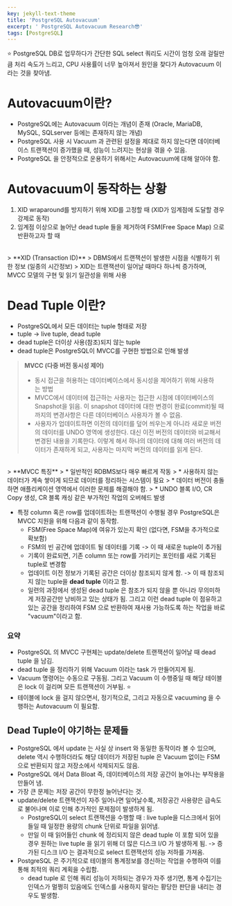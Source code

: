 ```yaml
---
key: jekyll-text-theme
title: 'PostgreSQL Autovacuum'
excerpt: ' PostgreSQL Autovacuum Research😎'
tags: [PostgreSQL]
---
```



:star: PostgreSQL DB로 업무하다가 간단한 SQL select 쿼리도 시간이 엄청 오래 걸릴만큼 처리 속도가 느리고, CPU 사용률이 너무 높아져서 원인을 찾다가 Autovacuum 이라는 것을 찾아냄.

# Autovacuum이란?

* PostgreSQL에는 Autovacuum 이라는 개념이 존재 (Oracle, MariaDB, MySQL, SQLserver 등에는 존재하지 않는 개념)
* PostgreSQL 사용 시 Vacuum 과 관련된 설정을 제대로 하지 않는다면 데이터베이스 트랜잭션이 증가했을 때, 성능이 느려지는 현상을 겪을 수 있음.
* PostgreSQL 을 안정적으로 운용하기 위해서는 Autovacuum에 대해 알아야 함.


# Autovacuum이 동작하는 상황

1. XID wraparound를 방지하기 위해 XID를 고정할 때 (XID가 임계점에 도달할 경우 강제로 동작)
2. 임계점 이상으로 늘어난 dead tuple 들을 제거하여 FSM(Free Space Map) 으로 반환하고자 할 때
<br>
> **XID (Transaction ID)**
> DBMS에서 트랜잭션이 발생한 시점을 식별하기 위한 정보 (일종의 시간정보)
> XID는 트랜잭션이 일어날 때마다 하나씩 증가하며, MVCC 모델의 구현 및 읽기 일관성을 위해 사용

# Dead Tuple 이란?
* PostgreSQL에서 모든 데이터는 tuple 형태로 저장
* tuple -> live tuple, dead tuple
* dead tuple은 더이상 사용(참조)되지 않는 tuple
* dead tuple은 PostgreSQL이 MVCC를 구현한 방법으로 인해 발생

> **MVCC (다중 버전 동시성 제어)**
> *  동시 접근을 허용하는 데이터베이스에서 동시성을 제어하기 위해 사용하는 방법
> * MVCC에서 데이터에 접근하는 사용자는 접근한 시점에 데이터베이스의 Snapshot을 읽음. 이 snapshot 데이터에 대한 변경이 완료(commit)될 때 까지의 변경사항은 다른 데이터베이스 사용자가 볼 수 없음.
> * 사용자가 업데이트하면 이전의 데이터를 덮어 씌우는게 아니라 새로운 버전의 데이터를 UNDO 영역에 생성한다. 대신 이전 버전의 데이터와 비교해서 변경된 내용을 기록한다. 이렇게 해서 하나의 데이터에 대해 여러 버전의 데이터가 존재하게 되고, 사용자는 마지막 버전의 데이터를 읽게 된다.

<br>
> **MVCC 특징**
> * 일반적인 RDBMS보다 매우 빠르게 작동
> * 사용하지 않는 데이터가 계속 쌓이게 되므로 데이터를 정리하는 시스템이 필요
> * 데이터 버전이 충돌하면 애플리케이션 영역에서 이러한 문제를 해결해야 함.
> * UNDO 블록 I/O, CR Copy 생성, CR 블록 캐싱 같은 부가적인 작업의 오버헤드 발생

<br>

* 특정 column 혹은 row를 업데이트하는 트랜잭션이 수행될 경우 PostgreSQL은 MVCC 지원을 위해 다음과 같이 동작함.
	* FSM(Free Space Map)에 여유가 있는지 확인 (없다면, FSM을 추가적으로 확보함)
	* FSM의 빈 공간에 업데이트 될 데이터를 기록 -> 이 때 새로운 tuple이 추가됨
	* 기록이 완료되면, 기존 column 또는 row를 가리키는 포인터를 새로 기록된 tuple로 변경함
	* 업데이트 이전 정보가 기록된 공간은 더이상 참조되지 않게 함. -> 이 때 참조되지 않는 tuple을 **dead tuple** 이라고 함.
	* 일련의 과정에서 생성된 dead tuple 은 참조가 되지 않을 뿐 아니라 무의미하게 저장공간만 낭비하고 있는 상태가 됨. 그리고 이런 dead tuple 이 점유하고 있는 공간을 정리하여 FSM 으로 반환하여 재사용 가능하도록 하는 작업을 바로 "vacuum"이라고 함.

### 요약

* PostgreSQL 의 MVCC 구현체는 update/delete 트랜잭션이 일어날 때 dead tuple 을 남김.
* dead tuple 을 정리하기 위해 Vacuum 이라는 task 가 만들어지게 됨.
* Vacuum 명령어는 수동으로 구동됨. 그리고 Vacuum 이 수행중일 때 해당 테이블은 lock 이 걸리며 모든 트랜잭션이 거부됨. :star:
* 테이블에 lock 을 걸지 않으면서, 정기적으로, 그리고 자동으로 vacuuming 을 수행하는 Autovacuum 이 필요함.



## Dead Tuple이 야기하는 문제들

* PostgreSQL 에서 update 는 사실 상 insert 와 동일한 동작이라 볼 수 있으며, delete 역시 수행하더라도 해당 데이터가 저장된 tuple 은 Vacuum 없이는 FSM 으로 반환되지 않고 저장소에서 삭제되지도 않음.
* PostgreSQL 에서 Data Bloat 즉,  데이터베이스의 저장 공간이 늘어나는 부작용을 만들어 냄.
* 가장 큰 문제는 저장 공간이 무한정 늘어난다는 것.
* update/delete 트랜잭션이 자주 일어나면 일어날수록, 저장공간 사용량은 급속도로 불어나며 이로 인해 추가적인 문제점이 발생하게 됨.
	* PostgreSQL이 select 트랜잭션을 수행할 때 :  live tuple을 디스크에서 읽어들일 때 일정한 용량의 chunk 단위로 파일을 읽어냄.
	* 만일 이 때 읽어들인 chunk 에 정리되지 않은 dead tuple 이 포함 되어 있을 경우 원하는 live tuple 을 읽기 위해 더 많은 디스크 I/O 가 발생하게 됨. -> 증가된 디스크 I/O 는 결과적으로 select 트랜잭션의 성능 저하를 가져옴.
* PostgreSQL 은 주기적으로 테이블의 통계정보를 갱신하는 작업을 수행하여 이를 통해 최적의 쿼리 계획을 수립함.
	* dead tuple 로 인해 쿼리 성능이 저하되는 경우가 자주 생기면, 통계 수집기는 인덱스가 멀쩡히 있음에도 인덱스를 사용하지 말라는 황당한 판단을 내리는 경우도 발생함.





